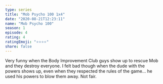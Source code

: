 ```yaml
---
type: series
title: "Mob Psycho 100 1x4"
date: "2020-08-21T12:23:11"
name: "Mob Psycho 100"
season: 1
episode: 4
rating: 4
ratingEmoji: "⭐️⭐️⭐️⭐️"
share: false
---
```


Very funny when the Body Improvement Club guys show up to rescue Mob and they destroy everyone. I felt bad though when the dude with the powers shows up, even when they respected the rules of the game... he used his powers to blow them away. Not fair.
